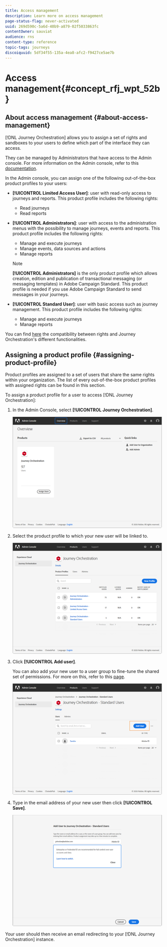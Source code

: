 ```yaml
---
title: Access management
description: Learn more on access management
page-status-flag: never-activated
uuid: 269d590c-5a6d-40b9-a879-02f5033863fc
contentOwner: sauviat
audience: rns
content-type: reference
topic-tags: journeys
discoiquuid: 5df34f55-135a-4ea8-afc2-f9427ce5ae7b
---
```


# Access management{#concept_rfj_wpt_52b}

## About access management {#about-access-management}

[!DNL Journey Orchestration] allows you to assign a set of rights and sandboxes to your users to define which part of the interface they can access.

They can be managed by Administrators that have access to the Admin console. For more information on the Admin console, refer to this [documentation](https://helpx.adobe.com/enterprise/managing/user-guide.html).

In the Admin console, you can assign one of the following out-of-the-box product profiles to your users:

*   **[!UICONTROL Limited Access User]**: user with read-only access to journeys and reports. This product profile includes the following rights:
    *   Read journeys
    *   Read reports

*   **[!UICONTROL Administrators]**: user with access to the administration menus with the possibility to manage journeys, events and reports. This product profile includes the following rights:
    *   Manage and execute journeys
    *   Manage events, data sources and actions
    *   Manage reports

    >[!NOTE]
    >
    >**[!UICONTROL Administrators]** is the only product profile which allows creation, edition and publication of transactional messaging (or messaging templates) in Adobe Campaign Standard. This product profile is needed if you use Adobe Campaign Standard to send messages in your journeys.

*   **[!UICONTROL Standard User]**: user with basic access such as journey management. This product profile includes the following rights:
    *   Manage and execute journeys
    *   Manage reports

<!--You can also create your own product profiles if the out-of-the-box profiles are not enough to manage your users.
Users must always be linked to a product profile allowing you to assign them specific build-in rights such as:

*   **[!UICONTROL Read journeys]**
*   **[!UICONTROL Read reports]**
*   **[!UICONTROL Manage events, data sources and actions]**
*   **[!UICONTROL Read events, data sources and actions]**
*   **[!UICONTROL Manage journeys]**
*   **[!UICONTROL Publish journeys]**
*   **[!UICONTROL Manage reports]**

You can find below the compatibility between rights and [!DNL Journey Orchestration]'s different functionalities.

![](../assets/journey_permission.png)
-->

You can find [here](../assets/do-not-localize/acs_rights_journeys.pdf) the compatibility between rights and Journey Orchestration's different functionalities.

<!--## Creating a product profile {#create-product-profile}

[!DNL Journey Orchestration] allows you to create your own product profiles and assign a set of rights and sandboxes to your users. With product profiles, you can authorize or deny access to certain functionalities or objects in the interface.

For more information on how to create and manage sandboxes, refer to [Adobe Experience Platform documentation](https://docs.adobe.com/content/help/en/experience-platform/sandbox/ui/user-guide.html).

To create a product profile and assign a set of rights and sandboxes:

1. In the Admin Console, select **[!UICONTROL Journey Orchestration]**. From the **[!UICONTROL Product profile]** tab, click **[!UICONTROL New Profile]**.

1. Add a **[!UICONTROL Profile Name]** and **[!UICONTROL Description]** for your new product profile. If you want your profile's **[!UICONTROL Display name]** to be different, uncheck **[!UICONTROL Same as Profile Name]** and type in your **[!UICONTROL Display name]**.

1. In the **[!UICONTROL User Notifications]** category, choose whether users will be notified by email when they are added or removed from this product profile.

1. When finished, click **[!UICONTROL Done]**. Your new product profile is now created.

1. Select your new product profile to start managing permissions. In the **[!UICONTROL Users]** tab, add users to your product profile. For more on this, refer to this [page](../about/access-management.md#assigning-product-profile).

1. Carry out the same steps as detailed above to add **[!UICONTROL Admin]** to your product profile.

1. From the **[!UICONTROL Permissions]** tab, select one of the two categories **[!UICONTROL Sandbox]** or **[!UICONTROL Authoring]** to open the **[!UICONTROL Edit Permissions]** page and add or remove permissions for your product profile.

1. In the **[!UICONTROL Sandbox]** permission category, choose which sandbox(es) to assign to your product profile. Under **[!UICONTROL Available Permissions Items]**, click the plus (+) icon to assign sandboxes to your profile.

    >[!NOTE]
    >
    >[!DNL Journey Orchestration] can now be connected to production and non-production Platform Sandbox. Effective availability: June, 15 2020.
    <br>For more information on sandboxes, refer to this [section](../about/access-management.md#sandboxes).

1. If needed, under **[!UICONTROL Included Permission Items]**, click the X icon next to remove permissions to your product profile.

1. From the **[!UICONTROL Authoring]** permission category, carry out the same steps as above to add rights to your product profile.
<br>For more information on rights and compatibility between rights and [!DNL Journey Orchestration]'s different functionalities, refer to this [section](../about/access-management.md#about-access-management).

1. When finished, click **[!UICONTROL Save]**.

Your product profile is now created and configured. Users linked to this profile can now connect to [!DNL Journey Orchestration].
-->

## Assigning a product profile {#assigning-product-profile}

Product profiles are assigned to a set of users that share the same rights within your organization.
The list of every out-of-the-box product profiles with assigned rights can be found in this section.

To assign a product profile for a user to access [!DNL Journey Orchestration]:

1. In the Admin Console, select **[!UICONTROL Journey Orchestration]**.

    ![](../assets/user_management.png)

1. Select the product profile to which your new user will be linked to.

    ![](../assets/user_management_2.png)

1. Click **[!UICONTROL Add user]**.
   
   You can also add your new user to a user group to fine-tune the shared set of permissions. For more on this, refer to this [page](https://helpx.adobe.com/enterprise/using/user-groups.html).

    ![](../assets/user_management_3.png)

1. Type in the email address of your new user then click **[!UICONTROL Save]**.

    ![](../assets/user_management_4.png)

Your user should then receive an email redirecting to your [!DNL Journey Orchestration] instance.

<!--## Using sandboxes {#sandboxes}

>[!NOTE]
>
>[!DNL Journey Orchestration] can now be connected to production and non-production Platform Sandbox. Effective availability: June, 15 2020.

[!DNL Journey Orchestration] allows you to partition your instance into separated virtual environments called sandboxes.
Sandboxes are assigned through product profiles in the Admin console. For more information on how to assign sandboxes, refer to this [section](../about/access-management.md#create-product-profile).

[!DNL Journey Orchestration] reflects the Platform sandboxes which were created for a given organization.
Platform sandboxes can be created or reset from your Adobe Experience Platform instance. Refer to the [Sandbox user guide](https://docs.adobe.com/content/help/en/experience-platform/sandbox/ui/user-guide.html) for the detailed steps.

You can find the sandbox switcher control at the top-left of your screen. To switch from one sandbox to another, click the currently active sandbox in the switcher and select another sandbox from the drop-down list.
-->
